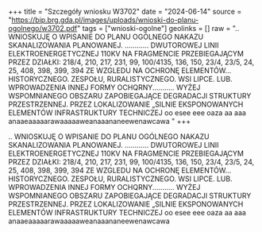 +++
title = "Szczegóły wniosku W3702"
date = "2024-06-14"
source = "https://bip.brg.gda.pl/images/uploads/wnioski-do-planu-ogolnego/w3702.pdf"
tags = ["wnioski-ogolne"]
geolinks = []
raw = ".. WNIOSKUJĘ O WPISANIE DO PLANU OGÓLNEGO NAKAZU SKANALIZOWANIA PLANOWANEJ. ............ DWUTOROWEJ LINII ELEKTROENERGETYCZNEJ 110KV NA FRAGMENCIE PRZEBIEGAJĄCYM PRZEZ DZIAŁKI: 218/4, 210, 217, 231, 99, 100/4135, 136, 150, 23/4, 23/5, 24, 25, 408, 398, 399, 394 ZE WZGLEDU NA OCHRONĘ ELEMENTÓW...  HISTORYCZNEGO. ZESPOŁU, RURALISTYCZNEGO. WSI LIPCE. LUB. WPROWADZENIA INNEJ FORMY OCHQRNY........... WYŻEJ WSPOMNIANEGO OBSZARU ZAPOBIEGAJĄCE DEGRADACJI STRUKTURY PRZESTRZENNEJ. PRZEZ LOKALIZOWANIE „SILNIE EKSPONOWANYCH ELEMENTÓW INFRASTRUKTURY TECHNICZEJ oo esee eee oaza aa aaa anaaeaaaaarawaaaaaweanaaananeewenawcawa "
+++

.. WNIOSKUJĘ O WPISANIE DO PLANU OGÓLNEGO NAKAZU SKANALIZOWANIA PLANOWANEJ. ............
DWUTOROWEJ LINII ELEKTROENERGETYCZNEJ 110KV NA FRAGMENCIE PRZEBIEGAJĄCYM PRZEZ DZIAŁKI:
218/4, 210, 217, 231, 99, 100/4135, 136, 150, 23/4, 23/5, 24, 25, 408, 398, 399, 394 ZE WZGLEDU NA OCHRONĘ ELEMENTÓW... 
HISTORYCZNEGO. ZESPOŁU, RURALISTYCZNEGO. WSI LIPCE. LUB. WPROWADZENIA INNEJ FORMY OCHQRNY...........
WYŻEJ WSPOMNIANEGO OBSZARU ZAPOBIEGAJĄCE DEGRADACJI STRUKTURY PRZESTRZENNEJ. PRZEZ LOKALIZOWANIE
„SILNIE EKSPONOWANYCH ELEMENTÓW INFRASTRUKTURY TECHNICZEJ oo esee eee oaza aa aaa anaaeaaaaarawaaaaaweanaaananeewenawcawa



